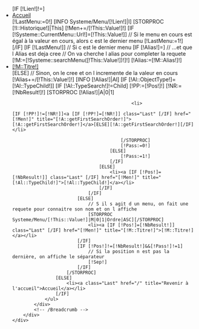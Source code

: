 <section id="top-breadcrumb">
	<div class="container">
		<div class="row">
			<!-- Breadcrumb -->
			<div id="breadcrumb">
				<ul class="breadcrumb">
					[IF [!Lien!]!=]
						<li><a class="Last" href="/" title="Revenir à l'accueil">Accueil</a></li>
						[!LastMenu:=0!]
						[INFO Systeme/Menu/[!Lien!]|I]
						[STORPROC [!I::Historique!]|This]
							[!Men+=/[!This::Value!]!]
							[IF [!Systeme::CurrentMenu::Url!]=[!This::Value!]]
								// Si le menu en cours est égal à la valeur en cours, alors c est le dernier menu
								[!LastMenu:=1!]
							[/IF]
							[IF [!LastMenu!]]
								// Si c est le dernier menu 
								[IF [!Alias!]=]
									// ...et que l Alias est deja cree
									// On va cherche l alias pour completer la requete
									[!M:=[!Systeme::searchMenu([!This::Value!])!]!]
									[!Alias:=[!M::Alias!]!]
									<li><a [IF [!Pos!]=[!NbResult!]] class="Last" [/IF] href="[!Men!]" title="[!M::Titre!]">[!M::Titre!]</a></li>
								[ELSE]
									// Sinon, on le cree et on l incremente de la valeur en cours
									[!Alias+=/[!This::Value!]!]
									[INFO [!Alias!]|Al]
									[IF [!Al::ObjectType!]=[!Al::TypeChild!]]
										[IF [!Al::TypeSearch!]!=Child]
											[!PP:=[!Pos!]!]
											[!NR:=[!NbResult!]!]
											[STORPROC [!Alias!]|A|0|1]
																		
											    <li>
                                                                                                [IF [!PP!]!=[!NR!]]<a [IF [!PP!]=[!NR!]] class="Last" [/IF] href="[!Men!]" title="[!A::getFirstSearchOrder!]">[!A::getFirstSearchOrder!]</a>[ELSE][!A::getFirstSearchOrder!][/IF]</li>

											[/STORPROC]
											[!Pass:=0!]
										[ELSE]
											[!Pass:=1!]
										[/IF]
									[ELSE]
										<li><a [IF [!Pos!]=[!NbResult!]] class="Last" [/IF] href="[!Men!]" title="[!Al::TypeChild!]">[!Al::TypeChild!]</a></li>
									[/IF]
								[/IF]
							[ELSE]
								// S il s agit d un menu, on fait une requete pour connaitre son nom et on l affiche
								[STORPROC Systeme/Menu/[!This::Value!]|M|0|1|Ordre|ASC][/STORPROC]
								<li><a [IF [!Pos!]=[!NbResult!]] class="Last" [/IF] href="[!Men!]" title="[!M::Titre!]">[!M::Titre!]</a></li>
							[/IF]
							[IF [!Pos!]!=[!NbResult!]&&[!Pass!]!=1]
								// Si la position n est pas la dernière, on affiche le séparateur
								[!Sep!]
							[/IF]
						[/STORPROC]
					[ELSE]
						<li><a class="Last" href="/" title="Revenir à l'accueil">Accueil</a></li>
					[/IF]
				</ul>
			</div>
			<!-- /Breadcrumb -->
		</div>
	</div>
</section>
